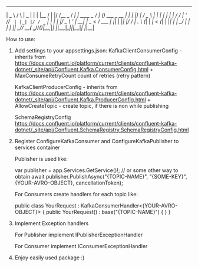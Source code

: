 ﻿  ____      _    ____  _   _ _____  _  __      __ _          ____ _ _            _   
 |  _ \    / \  |  _ \| | | |__  / | |/ /__ _ / _| | ____ _ / ___| (_) ___ _ __ | |_ 
 | |_) |  / _ \ | | | | | | | / /  | ' // _` | |_| |/ / _` | |   | | |/ _ \ '_ \| __|
 |  _ <  / ___ \| |_| | |_| |/ /_ _| . \ (_| |  _|   < (_| | |___| | |  __/ | | | |_ 
 |_| \_\/_/   \_\____/ \___//____(_)_|\_\__,_|_| |_|\_\__,_|\____|_|_|\___|_| |_|\__|


How to use:
1) Add settings to your appsettings.json:
	KafkaClientConsumerConfig 
		- inherits from https://docs.confluent.io/platform/current/clients/confluent-kafka-dotnet/_site/api/Confluent.Kafka.ConsumerConfig.html
		+ MaxConsumeRetryCount count of retries (retry pattern)

	KafkaClientProducerConfig 
		- inherits from https://docs.confluent.io/platform/current/clients/confluent-kafka-dotnet/_site/api/Confluent.Kafka.ProducerConfig.html
		+ AllowCreateTopic - create topic, if there is non while publishing

	SchemaRegistryConfig https://docs.confluent.io/platform/current/clients/confluent-kafka-dotnet/_site/api/Confluent.SchemaRegistry.SchemaRegistryConfig.html

2) Register ConfigureKafkaConsumer and ConfigureKafkaPublisher to services container
	
	Publisher is used like:

	var publisher = app.Services.GetService<IKafkaPublisher>()!; // or some other way to obtain
	await publisher.PublishAsync("{TOPIC-NAME}", "{SOME-KEY}", {YOUR-AVRO-OBJECT}, cancellationToken);


	For Consumers create handlers for each topic like: 

	public class YourRequest : KafkaConsumerHandler<{YOUR-AVRO-OBJECT}>
	{
		public YourRequest() : base("{TOPIC-NAME}")
		{
		}
	}

3) Implement Exception handlers
	
	For Publisher implement IPublisherExceptionHandler 

	For Consumer implement IConsumerExceptionHandler

4) Enjoy easily used package :)


